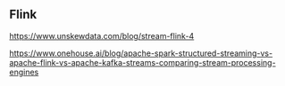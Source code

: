 ## Flink

https://www.unskewdata.com/blog/stream-flink-4

https://www.onehouse.ai/blog/apache-spark-structured-streaming-vs-apache-flink-vs-apache-kafka-streams-comparing-stream-processing-engines 
